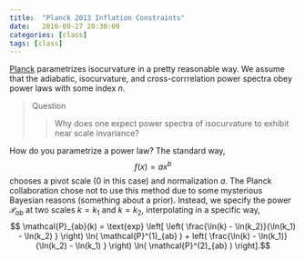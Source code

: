 ```yaml
---
title:  "Planck 2013 Inflation Constraints"
date:   2016-09-27 20:30:00
categories: [class]
tags: [class]
---
```


[Planck](http://arxiv.org/abs/1303.5082) parametrizes isocurvature in a pretty reasonable way. We assume that the adiabatic, isocurvature, and cross-corrrelation power spectra obey power laws with some index $n$. 

> Question 
>> Why does one expect power spectra of isocurvature to exhibit near scale invariance?

How do you parametrize a power law? The standard way, 
$$f(x) = ax^b$$
chooses a pivot scale (0 in this case) and normalization $a$. The Planck collaboration chose not to use this method due to some mysterious Bayesian reasons (something about a prior). Instead, we specify the power $\mathcal{P}_{ab}$ at two scales $k = k_1$ and $k=k_2$, interpolating in a specific way,
$$ \mathcal{P}_{ab}(k) = \text{exp} \left[ \left( \frac{\ln(k) - \ln(k_2)}{\ln(k_1) - \ln(k_2) } \right) \ln( \mathcal{P}^(1)_{ab} ) +  left( \frac{\ln(k) - \ln(k_1)}{\ln(k_2) - \ln(k_1) } \right) \ln( \mathcal{P}^(2)_{ab} )  \right].$$